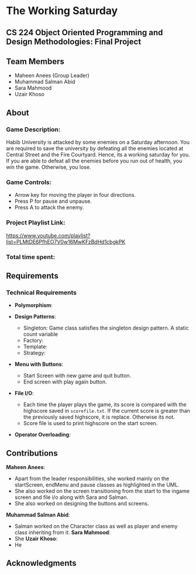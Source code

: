 # The Working Saturday

## CS 224 Object Oriented Programming and Design Methodologies: Final Project

## Team Members

- Maheen Anees (Group Leader)
- Muhammad Salman Abid
- Sara Mahmood
- Uzair Khoso

## About

### Game Description:
Habib University is attacked by some enemies on a Saturday afternoon. You are required to save the university by defeating all the enemies located at Central Street and the Fire Courtyard. Hence, its a working saturday for you. If you are able to defeat all the enemies before you run out of health, you win the game. Otherwise, you lose. 

### Game Controls:
- Arrow key for moving the player in four directions.
- Press P for pause and unpause.
- Press A to attack the enemy.

### Project Playlist Link:
https://www.youtube.com/playlist?list=PLMtDE6PfhEO7V0w16MwKFzBdHd1cbgkPK

### Total time spent:

## Requirements
### Technical Requirements
- __Polymorphism__:
- __Design Patterns__:
  - Singleton:
  Game class satisfies the singleton design pattern. A static count variable 
  - Factory:
  - Template:
  - Strategy:
      
- __Menu with Buttons__:
  - Start Screen with new game and quit button.
  - End screen with play again button.
- __File I/O__:
  - Each time the player plays the game, its score is compared with the highscore saved in `scorefile.txt`. If the current score is greater than the previously saved highscore, it is replace. Otherwise its not.
  - Score file is used to print highscore on the start screen.
- __Operator Overloading__:

## Contributions
__Maheen Anees__:
  - Apart from the leader responsibilities, she worked mainly on the startScreen, endMenu and pause classes as highlighted in the UML.
  - She also worked on the screen transitioning from the start to the ingame screen and file i/o along with Sara and Salman.
  - She also worked on designing the buttons and screens.
  
__Muhammad Salman Abid__:
  - Salman worked on the Character class as well as player and enemy class inheriting from it. 
__Sara Mahmood__:
  - She 
__Uzair Khoso__:
  - He 

## Acknowledgments
